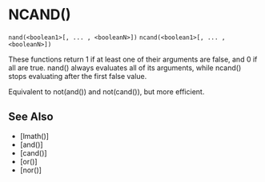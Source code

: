 # NCAND()
`nand(<boolean1>[, ... , <booleanN>])`
`ncand(<boolean1>[, ... , <booleanN>])`

  These functions return 1 if at least one of their arguments are false, and 0 if all are true. nand() always evaluates all of its arguments, while ncand() stops evaluating after the first false value.

  Equivalent to not(and()) and not(cand()), but more efficient.


## See Also
- [lmath()]
- [and()]
- [cand()]
- [or()]
- [nor()]

